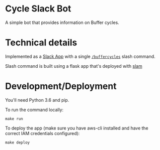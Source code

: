 # Cycle Slack Bot

A simple bot that provides information on Buffer cycles.

# Technical details

Implemented as a [Slack App](https://api.slack.com/apps/AAQBGG67L/general?) with a single [`/buffercycles`](https://api.slack.com/apps/AAQBGG67L/slash-commands?) slash command.

Slash command is built using a flask app that's deployed with [slam](https://github.com/miguelgrinberg/slam)

# Development/Deployment

You'll need Python 3.6 and pip.

To run the command locally:

`make run`

To deploy the app (make sure you have aws-cli installed and have the correct IAM credentials configured):

`make deploy`
